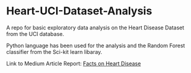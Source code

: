 # Heart-UCI-Dataset-Analysis

A repo for basic exploratory data analysis on the Heart Disease Dataset from the UCI database.  

Python language has been used for the analysis and the Random Forest classifier from the Sci-kit learn libaray.  

Link to Medium Article Report: [Facts on Heart Disease]()

